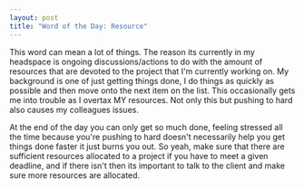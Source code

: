 ```yaml
---
layout: post
title: "Word of the Day: Resource"
---
```


This word can mean a lot of things. The reason its currently in my headspace is ongoing discussions/actions to do with the amount of resources that are devoted to the project that I'm currently working on. My background is one of just getting things done, I do things as quickly as possible and then move onto the next item on the list. This occasionally gets me into trouble as I overtax MY resources. Not only this but pushing to hard also causes my colleagues issues.

At the end of the day you can only get so much done, feeling stressed all the time because you're pushing to hard doesn't necessarily help you get things done faster it just burns you out. So yeah, make sure that there are sufficient resources allocated to a project if you have to meet a given deadline, and if there isn't then its important to talk to the client and make sure more resources are allocated.
